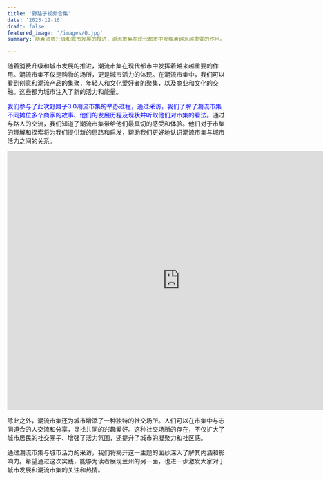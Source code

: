 ```yaml
---
title: '野路子视频合集'
date: '2023-12-16'
draft: false
featured_image: '/images/0.jpg'
summary: 随着消费升级和城市发展的推进，潮流市集在现代都市中发挥着越来越重要的作用。潮流市集不仅是购物的场所，更是城市活力的体现。在潮流市集中，我们可以看到创意和潮流产品的集聚，年轻人和文化爱好者的聚集，以及商业和文化的交融。这些都为城市注入了新的活力和能量。

---
```


随着消费升级和城市发展的推进，潮流市集在现代都市中发挥着越来越重要的作用。潮流市集不仅是购物的场所，更是城市活力的体现。在潮流市集中，我们可以看到创意和潮流产品的集聚，年轻人和文化爱好者的聚集，以及商业和文化的交融。这些都为城市注入了新的活力和能量。

<font color="blue">我们参与了此次野路子3.0潮流市集的举办过程，通过采访，我们了解了潮流市集不同摊位多个商家的故事、他们的发展历程及现状并听取他们对市集的看法。</font>通过与路人的交流，我们知道了潮流市集带给他们最真切的感受和体验。他们对于市集的理解和探索将为我们提供新的思路和启发，帮助我们更好地认识潮流市集与城市活力之间的关系。

<iframe src="https://www.bilibili.com/video/BV1EK41187Xk/?share_source=copy_web&vd_source=9627b6336cce093a0be1a377ceafec8b" scrolling="no" border="0" frameborder="no" framespacing="0" allowfullscreen="true" width="800px" height="600px"> </iframe>

除此之外，潮流市集还为城市增添了一种独特的社交场所。人们可以在市集中与志同道合的人交流和分享，寻找共同的兴趣爱好。这种社交场所的存在，不仅扩大了城市居民的社交圈子、增强了活力氛围，还提升了城市的凝聚力和社区感。

通过潮流市集与城市活力的采访，我们将揭开这一主题的面纱深入了解其内涵和影响力。希望通过这次实践，能够为读者展现兰州的另一面，也进一步激发大家对于城市发展和潮流市集的关注和热情。
